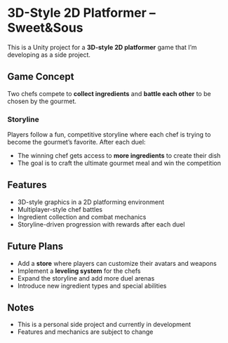 # 3D-Style 2D Platformer – Sweet&Sous

This is a Unity project for a **3D-style 2D platformer** game that I’m developing as a side project.  

## Game Concept
Two chefs compete to **collect ingredients** and **battle each other** to be chosen by the gourmet.  

### Storyline
Players follow a fun, competitive storyline where each chef is trying to become the gourmet’s favorite. After each duel:  
- The winning chef gets access to **more ingredients** to create their dish  
- The goal is to craft the ultimate gourmet meal and win the competition  

## Features
- 3D-style graphics in a 2D platforming environment  
- Multiplayer-style chef battles  
- Ingredient collection and combat mechanics  
- Storyline-driven progression with rewards after each duel  

## Future Plans
- Add a **store** where players can customize their avatars and weapons  
- Implement a **leveling system** for the chefs  
- Expand the storyline and add more duel arenas  
- Introduce new ingredient types and special abilities  

## Notes
- This is a personal side project and currently in development  
- Features and mechanics are subject to change  
